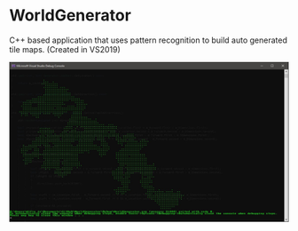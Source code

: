 # WorldGenerator
C++ based application that uses pattern recognition to build auto generated tile maps. (Created in VS2019)

![alt text](https://raw.githubusercontent.com/knnth3/WorldGenerator/master/GeneratedMap.jpg)

